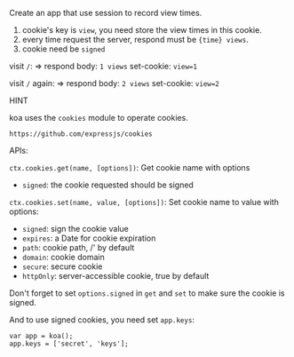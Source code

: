 Create an app that use session to record view times.

1. cookie's key is `view`, you need store the view times in this cookie.
2. every time request the server, respond must be `{time} views`.
3. cookie need be `signed`

visit `/`:
=>
respond body: `1 views`
set-cookie: `view=1`

visit `/` again:
=>
respond body: `2 views`
set-cookie: `view=2`

HINT

 koa uses the `cookies` module to operate cookies.

 ```
 https://github.com/expressjs/cookies
 ```

 APIs:

`ctx.cookies.get(name, [options])`: Get cookie name with options
  - `signed`: the cookie requested should be signed

`ctx.cookies.set(name, value, [options])`: Set cookie name to value with options:

  - `signed`: sign the cookie value
  - `expires`: a Date for cookie expiration
  - `path`: cookie path, /' by default
  - `domain`: cookie domain
  - `secure`: secure cookie
  - `httpOnly`: server-accessible cookie, true by default

Don't forget to set `options.signed` in `get` and `set` to make sure the cookie is signed.

And to use signed cookies, you need set `app.keys`:

```
var app = koa();
app.keys = ['secret', 'keys'];
```
